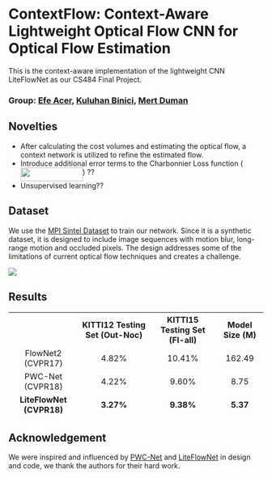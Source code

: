 # ContextFlow: Context-Aware Lightweight Optical Flow CNN for Optical Flow Estimation

This is the context-aware implementation of the lightweight CNN LiteFlowNet as our CS484 Final Project.

### Group: [Efe Acer](https://github.com/efeacer), [Kuluhan Binici](https://github.com/kuluhan), [Mert Duman](https://github.com/MertDuman)

## Novelties
- After calculating the cost volumes and estimating the optical flow, a context network is utilized to refine the estimated flow.
- Introduce additional error terms to the Charbonnier Loss function (<img src="/tex/5bed07659f226b5a24730c6ffa8700e4.svg?invert_in_darkmode&sanitize=true" align=middle width=122.72769794999998pt height=26.76175259999998pt/>) ??
- Unsupervised learning??

## Dataset
We use the [MPI Sintel Dataset](http://sintel.is.tue.mpg.de/) to train our network. Since it is a synthetic dataset, it is designed to include image sequences with motion blur, long-range motion and occluded pixels. The design addresses some of the limitations of current optical flow techniques and creates a challenge.

![](images/combined.gif)

## Results
<table>
<thead>
<tr>
<th align="center"></th>
<th align="center">KITTI12 Testing Set (Out-Noc)</th>
<th align="center">KITTI15 Testing Set (Fl-all)</th>
<th align="center">Model Size (M)</th>
</tr>
<tr>
<td align="center">FlowNet2 (CVPR17)</td>
<td align="center">4.82%</td>
<td align="center">10.41%</td>
<td align="center">162.49</td>
<tr>
<td align="center">PWC-Net (CVPR18)</td>
<td align="center">4.22%</td>
<td align="center">9.60%</td>
<td align="center">8.75</td>
</tr>  
<tr>
<td align="center"><strong>LiteFlowNet (CVPR18)</strong></td>
<td align="center"><strong>3.27%</strong></td>
<td align="center"><strong>9.38%</strong></td>
<td align="center"><strong>5.37</strong></td>
</tr>    
</tbody></table>

## Acknowledgement
We were inspired and influenced by [PWC-Net](https://github.com/NVlabs/PWC-Net) and [LiteFlowNet](https://github.com/twhui/LiteFlowNet) in design and code, we thank the authors for their hard work.

